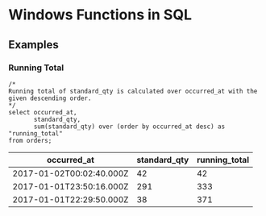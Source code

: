 # Windows Functions in SQL

## Examples
### Running Total
    /*
    Running total of standard_qty is calculated over occurred_at with the given descending order.
    */
    select occurred_at,
           standard_qty,
           sum(standard_qty) over (order by occurred_at desc) as "running_total"
    from orders;
    
|occurred_at|standard_qty|running_total|
|--|--|--|
|2017-01-02T00:02:40.000Z|42|42|
|2017-01-01T23:50:16.000Z|291|333|
|2017-01-01T22:29:50.000Z|38|371|
